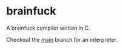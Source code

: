 # brainfuck

A brainfuck compiler written in C.

Checkout the [main](https://github.com/cvanloo/brainfuck) branch for an interpreter.
